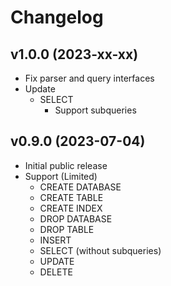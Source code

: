 # Changelog

## v1.0.0 (2023-xx-xx)
- Fix parser and query interfaces
- Update
  - SELECT
    - Support subqueries
## v0.9.0 (2023-07-04)
- Initial public release  
- Support (Limited)
  - CREATE DATABASE
  - CREATE TABLE
  - CREATE INDEX
  - DROP DATABASE
  - DROP TABLE
  - INSERT
  - SELECT (without subqueries)
  - UPDATE
  - DELETE
